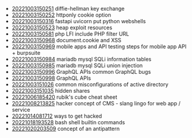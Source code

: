- [20221003150251](/zet/20221003150251/README.md) diffie-hellman key exchange
- [20221003150252](/zet/20221003150252/README.md) httponly cookie option
- [20221003150316](/zet/20221003150316/README.md) fastapi uvicorn put python webshells
- [20221003150523](/zet/20221003150523/README.md) heap exploit resources
- [20221003150581](/zet/20221003150581/README.md) php LFI include PHP filter URL
- [20221003150968](/zet/20221003150968/README.md) document.cookie and XSS
- [20221003150969](/zet/20221003150969/README.md) mobile apps and API testing steps for mobile app API + burpsuite
- [20221003150984](/zet/20221003150984/README.md) mariadb mysql SQLi information tables
- [20221003150985](/zet/20221003150985/README.md) mariadb mysql SQLi union injection
- [20221003150996](/zet/20221003150996/README.md) GraphQL APIs common GraphQL bugs
- [20221003150998](/zet/20221003150998/README.md) GraphQL APIs
- [20221003151026](/zet/20221003151026/README.md) common misconfigurations of active directory
- [20221003151035](/zet/20221003151035/README.md) hidden shares
- [20221006185420](/zet/20221006185420/README.md) rubik's cube cheat sheet
- [20221008213825](/zet/20221008213825/README.md) hacker concept of CMS - slang lingo for web app / service
- [20221014081712](/zet/20221014081712/README.md) ways to get hacked
- [20221018193528](/zet/20221018193528/README.md) bash shell builtin commands
- [20221020203509](/zet/20221020203509/README.md) concept of an antipattern
